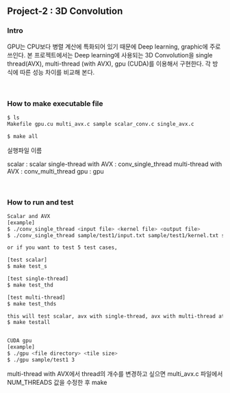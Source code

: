 ## Project-2 : 3D Convolution

### Intro

GPU는 CPU보다 병렬 계산에 특화되어 있기 때문에 Deep learning, graphic에 주로 쓰인다. 본 프로젝트에서는 Deep learning에 사용되는 3D Convolution을 single thread(AVX), multi-thread (with AVX), gpu (CUDA)를 이용해서 구현한다. 각 방식에 따른 성능 차이를 비교해 본다.

&nbsp;

### How to make executable file

```bash
$ ls
Makefile gpu.cu multi_avx.c sample scalar_conv.c single_avx.c

$ make all

```

실행파일 이름

scalar : scalar
single-thread with AVX : conv_single_thread
multi-thread with AVX : conv_multi_thread
gpu : gpu

&nbsp;

### How to run and test

```bash
Scalar and AVX 
[example]
$ ./conv_single_thread <input file> <kernel file> <output file>
$ ./conv_single_thread sample/test1/input.txt sample/test1/kernel.txt sample/test1/output.txt

or if you want to test 5 test cases,

[test scalar]
$ make test_s		

[test single-thread]
$ make test_thd	

[test multi-thread]
$ make test_thds	

this will test scalar, avx with single-thread, avx with multi-thread at once
$ make testall


CUDA gpu
[example]
$ ./gpu <file directory> <tile size>
$ ./gpu sample/test1 3
```

multi-thread with AVX에서 thread의 개수를 변경하고 싶으면 multi_avx.c 파일에서 NUM_THREADS 값을 수정한 후 make

